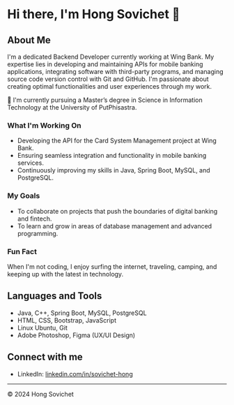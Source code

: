 # Hi there, I'm Hong Sovichet 👋

## About Me

I'm a dedicated Backend Developer currently working at Wing Bank. My expertise lies in developing and maintaining APIs for mobile banking applications, integrating software with third-party programs, and managing source code version control with Git and GitHub. I'm passionate about creating optimal functionalities and user experiences through my work.

🌱 I'm currently pursuing a Master’s degree in Science in Information Technology at the University of PutPhisastra.

### What I'm Working On

- Developing the API for the Card System Management project at Wing Bank.
- Ensuring seamless integration and functionality in mobile banking services.
- Continuously improving my skills in Java, Spring Boot, MySQL, and PostgreSQL.

### My Goals

- To collaborate on projects that push the boundaries of digital banking and fintech.
- To learn and grow in areas of database management and advanced programming.

### Fun Fact

When I'm not coding, I enjoy surfing the internet, traveling, camping, and keeping up with the latest in technology.

## Languages and Tools

- Java, C++, Spring Boot, MySQL, PostgreSQL
- HTML, CSS, Bootstrap, JavaScript
- Linux Ubuntu, Git
- Adobe Photoshop, Figma (UX/UI Design)

## Connect with me

- LinkedIn: [linkedin.com/in/sovichet-hong](https://www.linkedin.com/in/sovichet-hong/)

---

© 2024 Hong Sovichet
